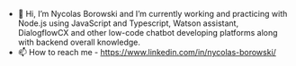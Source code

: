 - 👋 Hi, I’m Nycolas Borowski and I’m currently working and practicing with  Node.js using JavaScript and Typescript, Watson assistant, DialogflowCX and other low-code chatbot developing platforms along with backend overall knowledge.
- 📫 How to reach me - https://www.linkedin.com/in/nycolas-borowski/

<!---
nycodev/nycodev is a ✨ special ✨ repository because its `README.md` (this file) appears on your GitHub profile.
You can click the Preview link to take a look at your changes.
--->

